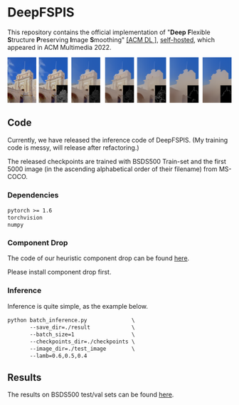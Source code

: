 # DeepFSPIS
This repository contains the official implementation of "**Deep** **F**lexible **S**tructure **P**reserving **I**mage **S**moothing" [\[ACM DL \]](https://dl.acm.org/doi/abs/10.1145/3503161.3547857), [self-hosted](https://papers.mingjia.li/DeepFSPIS.pdf), which appeared in ACM Multimedia 2022.

![teasor](https://raw.githubusercontent.com/lime-j/DeepFSPIS/main/teaser.png)

## Code

Currently, we have released the inference code of DeepFSPIS. (My training code is messy, will release after refactoring.) 

The released checkpoints are trained with BSDS500 Train-set and the first 5000 image (in the ascending alphabetical order of their filename) from MS-COCO.

### Dependencies

```
pytorch >= 1.6
torchvision
numpy
```

### Component Drop

The code of our heuristic component drop can be found [here](https://github.com/lime-j/component_drop). 

Please install component drop first.

### Inference 

Inference is quite simple, as the example below.

```
python batch_inference.py              \
       --save_dir=./result             \
       --batch_size=1                  \
       --checkpoints_dir=./checkpoints \
       --image_dir=./test_image        \
       --lamb=0.6,0.5,0.4  
```


## Results

The results on BSDS500 test/val sets can be found [here](https://checkpoints.mingjia.li/bsds_val_test.zip).


